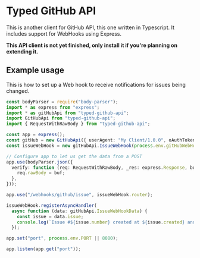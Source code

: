 # Typed GitHub API
This is another client for GitHub API, this one written in Typescript. It includes support for WebHooks using Express.

**This API client is not yet finished, only install it if you're planning on extending it.**

## Example usage

This is how to set up a Web hook to receive notifications for issues being changed.

```ts
const bodyParser = require("body-parser");
import * as express from "express";
import * as gitHubApi from "typed-github-api";
import GitHubApi from "typed-github-api";
import { RequestWithRawBody } from "typed-github-api";

const app = express();
const gitHub = new GitHubApi({ userAgent: "My Client/1.0.0", oAuthToken: process.env.gitHubAccessToken });
const issueWebHook = new gitHubApi.IssueWebHook(process.env.gitHubWebHookSecret, gitHub);

// Configure app to let us get the data from a POST
app.use(bodyParser.json({
  verify: function (req: RequestWithRawBody, _res: express.Response, buf: Uint8Array, _encoding: string) {
    req.rawBody = buf;
  },
}));

app.use("/webhooks/github/issue", issueWebHook.router);

issueWebHook.registerAsyncHandler(
  async function (data: gitHubApi.IssueWebHookData) {
    const issue = data.issue;
    console.log(`Issue #${issue.number} created at ${issue.created} and closed at ${issue.closed}`);
  });

app.set("port", process.env.PORT || 8080);

app.listen(app.get("port"));
```
